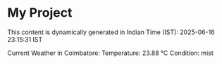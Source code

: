 # My Project

This content is dynamically generated in Indian Time (IST): 2025-06-16 23:15:31 IST


Current Weather in Coimbatore:
Temperature: 23.88 °C
Condition: mist
